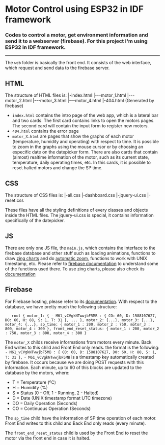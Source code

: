 # Motor Control using ESP32 in IDF framework
### Codes to control a motor, get environment information and send it to a webserver (firebase). For this project I'm using ESP32 in IDF framework.

______________

The `web` folder is basically the front end. It consists of the web interface, which request and send data to the firebase server.

## HTML

 The structure of HTML files is:
 	|-index.html
 	|---motor_1.html
 	|---motor_2.html
 	|---motor_3.html
 	|---motor_4.html
 	|-404.html (Generated by firebase)

 + `index.html` contains the intro page of the web app, which is a lateral bar and two cards. The first card contains links to open the motors pages. The second card will contain the input form to register new motors.
 + `404.html` contains the error page
 + `motor_X.html` are pages that show the graphs of each motor (temperature, humidity and operating) with respect to time. It is possible to zoom in the graphs using the mouse cursor or by choosing an especific date on the datepicker form. There are also cards that contain (almost) realtime information of the motor, such as its current state, temperature, daily operating times, etc. In this cards, it is possible to reset halted motors and change the SP time.

## CSS

 The structure of CSS files is:
 	|-all.css
 	|-dashboard.css
 	|-jquery-ui.css
 	|-reset.css

These files have all the styling definitions of every classes and objects inside the HTML files. The jquery-ui.css is special, it contains information specifically of the datepicker.

## JS

There are only one JS file, the `main.js`, which contains the interface to the firebase database and other stuff such as loading animations, functions to draw [zing charts](https://www.zingchart.com/download) and do [automatic zoom](https://www.zingchart.com/gallery/line-chart-with-zoom-buttons), functions to work with UNIX timestamp, etc. Please refer to [firebase documentation](https://firebase.google.com/docs/reference/js?authuser=0) to understand some of the functions used there. To use zing charts, please also check its [documentation](https://www.zingchart.com/docs/api/json-configuration)

## Firebase

For Firebase hosting, please refer to its [documentation](https://firebase.google.com/docs/hosting/?authuser=0#implementation_path). With respect to the database, we have pretty much the following structure:

`	root {
		motor_1: {
			- M61_vCVgkNTwwjbF5MB : {
				CO: 60,
				D: 1588107627,
				DO: 60,
				H: 88,
				S: 1,
				T: 31
			},
			...
		},
		motor_2: {...},
		motor_3: {...},
		motor_4: {...},
		sp_time: {
			motor_1 : 200,
			motor_2 : 750,
			motor_3 : 800,
			motor_4 : 300
		},
		front_end_reset_status: {
			motor_1 : 200,
			motor_2 : 750,
			motor_3 : 800,
			motor_4 : 300
		}`


The `motor_X` childs receive informations from motors every minute. Back End writes to this child and Front End only reads. the format is the following:
	`- M61_vCVgkNTwwjbF5MB : {
				CO: 60,
				D: 1588107627,
				DO: 60,
				H: 88,
				S: 1,
				T: 31
			},`
`- M61_vCVgkNTwwjbF5MB` is a timestamp key automatically created by firebase. It occurs because we are doing POST requests with this information. Each minute, up to 60 of this blocks are updated to the database by the motors, where:
	 
+ T = Temperature (ºC)
+ H = Humidity (%)
+ S = Status (0 - Off, 1 - Running, 2 - Halted)
+ D = Date (UNIX timestamp format UTC timezone)
+ DO = Daily Operation (Seconds)
+ CO = Continuous Operation (Seconds)

The `sp_time` child have the information of SP time operation of each motor. Front End writes to this child and Back End only reads (every minute).

The `front_end_reset_status` child is used by the Front End to reset the motor via the front end in case it is halted.






